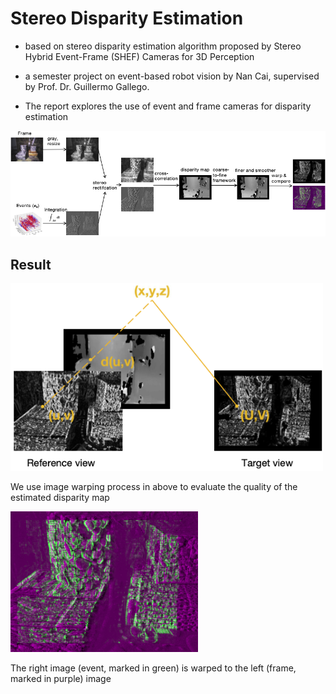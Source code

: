 # Stereo Disparity Estimation

- based on stereo disparity estimation algorithm proposed by Stereo Hybrid Event-Frame (SHEF) Cameras for 3D Perception

- a semester project on event-based robot vision by Nan Cai, supervised by Prof. Dr. Guillermo Gallego. 
- The report explores the use of event and frame cameras for disparity estimation 

![A block diagram of the stereo disparity estimation](images/overview.png)

## Result

<p align="left">
   <img src="images/illustration_warping.png" alt="An illustration of image warping" width="500"/>
</p>

We use image warping process in above to evaluate the quality of the estimated disparity map

<p align="left">
   <img src="images/imfuse2_8.png" alt="The results of image warping" width="300"/>
</p>
The right image (event, marked in green) is warped to the
left (frame, marked in purple) image
